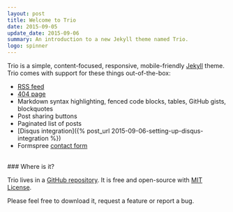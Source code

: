 ```yaml
---
layout: post
title: Welcome to Trio
date: 2015-09-05
update_date: 2015-09-06
summary: An introduction to a new Jekyll theme named Trio.
logo: spinner
---
```


Trio is a simple, content-focused, responsive, mobile-friendly [Jekyll](http://jekyllrb.com/) theme. Trio comes with support for these things out-of-the-box:

* [RSS feed](/feed.xml)
* [404 page](/404.html)
* Markdown syntax highlighting, fenced code blocks, tables, GitHub gists, blockquotes
* Post sharing buttons
* Paginated list of posts
* [Disqus integration]({% post_url 2015-09-06-setting-up-disqus-integration %})
* Formspree [contact form](/contact/)

<br/>
### Where is it?

Trio lives in a [GitHub repository](https://github.com/ankur-gupta/trio). It is free and open-source with [MIT License](http://opensource.org/licenses/MIT).

Please feel free to download it, request a feature or report a bug.

